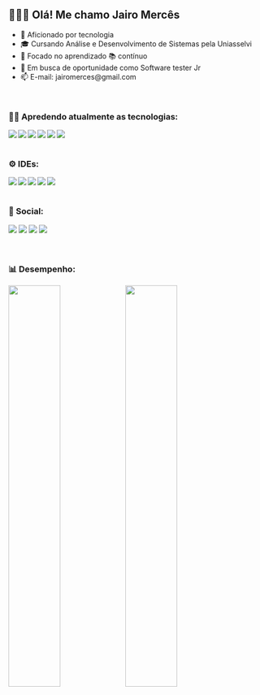 <h2 align="justify">👋🏽😎 Olá! Me chamo Jairo Mercês</h2>

<ul>
      <li> 🤩 Aficionado por tecnologia </li>
      <li> 🎓 Cursando Análise e Desenvolvimento de Sistemas pela Uniasselvi</li>
      <li> 🎯 Focado no aprendizado 📚 contínuo </li>
      <li> 🔭 Em busca de oportunidade como Software tester Jr </li>
      <li> 📫 E-mail: jairomerces@gmail.com </li>
</ul>
<br>
<h3 align="justify"> 👨‍💻 Apredendo atualmente as tecnologias: </h3>
  <div style="display: inline_block">
      <img align="left" src="https://img.shields.io/badge/java-%23ED8B00.svg?style=for-the-badge&logo=java&logoColor=white" />
      <img align="left" src="https://img.shields.io/badge/javascript-%23323330.svg?style=for-the-badge&logo=javascript&logoColor=%23F7DF1E" />
      <img align="left" src="https://img.shields.io/badge/typescript-%23007ACC.svg?style=for-the-badge&logo=typescript&logoColor=white" />
      <img align="left" src="https://img.shields.io/badge/html5-%23E34F26.svg?style=for-the-badge&logo=html5&logoColor=white" />
      <img align="left" src="https://img.shields.io/badge/css3-%231572B6.svg?style=for-the-badge&logo=css3&logoColor=white" />
      <img align="left" src="https://img.shields.io/badge/react-%2320232a.svg?style=for-the-badge&logo=react&logoColor=%2361DAFB" />
  </div>
</br>
<br>
<h3 align="justify"> ⚙ IDEs: </h3>
  <div style="display: inline_block">
      <img align="left" src="https://img.shields.io/badge/Visual%20Studio%20Code-0078d7.svg?style=for-the-badge&logo=visual-studio-code&logoColor=white" />
      <img align="left" src="https://img.shields.io/badge/Visual%20Studio-5C2D91.svg?style=for-the-badge&logo=visual-studio&logoColor=white" />
      <img align="left" src="https://img.shields.io/badge/Eclipse-FE7A16.svg?style=for-the-badge&logo=Eclipse&logoColor=white" />
      <img align="left" src="https://img.shields.io/badge/NetBeansIDE-1B6AC6.svg?style=for-the-badge&logo=apache-netbeans-ide&logoColor=white" />
      <img align="left" src="https://img.shields.io/badge/sublime_text-%23575757.svg?style=for-the-badge&logo=sublime-text&logoColor=important" />
  </div>
</br> 
<br>
<h3 align="justify"> 💬 Social: </h3>
   <div style="display: inline_block">
      <a href="https://www.linkedin.com/in/jairo-merces/" target="_blank"><img src="https://img.shields.io/badge/-LinkedIn-%230077B5?style=for-the-badge&logo=linkedin&logoColor=white" target="_blank"></a>
      <a href="https://www.instagram.com/mercesjairo/" target="_blank"><img src="https://img.shields.io/badge/-Instagram-%23E4405F?style=for-the-badge&logo=instagram&logoColor=white" target="_blank"></a>
 	<a href="https://twitter.com/jairomsou" target="_blank"><img src="https://img.shields.io/badge/Twitter-%231DA1F2.svg?style=for-the-badge&logo=Twitter&logoColor=white" target="_blank"></a>
      <a href = "mailto:jairomerces@gmail.com"><img src="https://img.shields.io/badge/-Gmail-%23333?style=for-the-badge&logo=gmail&logoColor=white" target="_blank"></a>       
   </div> 
</br>   
<br>
<h3 align="justify"> 📊 Desempenho: </h3>
<div>
    <img align="left" width="45%" src="https://github-readme-stats.vercel.app/api?username=jairomerces&show_icons=true&theme=radical" />
    <img align="left" width="45%" src="https://github-readme-stats.vercel.app/api/top-langs/?username=jairomerces&layout=compact" />
</div>
</br>
